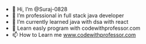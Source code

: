 - 👋 Hi, I’m @Suraj-0828
- 👀 I’m professional in full stack java developer
- 🌱 I’m currently learned java with dsa with react 
- 💞️ Learn easly program with codewithprofessor.com
- 📫 How to Learn me www.codewithprofessor.com

<!---
Suraj-0828/Suraj-0828 is a ✨ special ✨ repository because its `README.md` (this file) appears on your GitHub profile.
You can click the Preview link to take a look at your changes.
--->
